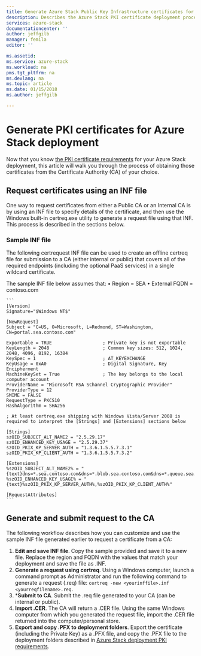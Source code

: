 ```yaml
---
title: Generate Azure Stack Public Key Infrastructure certificates for Azure Stack integrated systems deployment | Microsoft Docs
description: Describes the Azure Stack PKI certificate deployment processfor Azure Stack integrated systems.
services: azure-stack
documentationcenter: ''
author: jeffgilb
manager: femila
editor: ''

ms.assetid: 
ms.service: azure-stack
ms.workload: na
pms.tgt_pltfrm: na
ms.devlang: na
ms.topic: article
ms.date: 01/15/2018
ms.author: jeffgilb

---
```

# Generate PKI certificates for Azure Stack deployment
Now that you know [the PKI certificate requirements](azure-stack-pki-certs.md) for your Azure Stack deployment, this article will walk you through the process of obtaining those certificates from the Certificate Authority (CA) of your choice. 

## Request certificates using an INF file
One way to request certificates from either a Public CA or an Internal CA is by using an INF file to specify details of the certificate, and then use the Windows built-in certreq.exe utility to generate a request file using that INF. This process is described in the sections below. 

### Sample INF file 
The following certrequest INF file can be used to create an offline certreq file for submission to a CA (either internal or public) that covers all of the required endpoints (including the optional PaaS services) in a single wildcard certificate. 

The sample INF file below assumes that: 
•	Region = SEA 
•	External FQDN = contoso.com 

    ```
    [Version] 
    Signature="$Windows NT$"

    [NewRequest] 
    Subject = "C=US, O=Microsoft, L=Redmond, ST=Washington, CN=portal.sea.contoso.com"

    Exportable = TRUE                   ; Private key is not exportable 
    KeyLength = 2048                    ; Common key sizes: 512, 1024, 2048, 4096, 8192, 16384 
    KeySpec = 1                         ; AT_KEYEXCHANGE 
    KeyUsage = 0xA0                     ; Digital Signature, Key Encipherment 
    MachineKeySet = True                ; The key belongs to the local computer account 
    ProviderName = "Microsoft RSA SChannel Cryptographic Provider" 
    ProviderType = 12 
    SMIME = FALSE 
    RequestType = PKCS10
    HashAlgorithm = SHA256

    ; At least certreq.exe shipping with Windows Vista/Server 2008 is required to interpret the [Strings] and [Extensions] sections below

    [Strings] 
    szOID_SUBJECT_ALT_NAME2 = "2.5.29.17" 
    szOID_ENHANCED_KEY_USAGE = "2.5.29.37" 
    szOID_PKIX_KP_SERVER_AUTH = "1.3.6.1.5.5.7.3.1" 
    szOID_PKIX_KP_CLIENT_AUTH = "1.3.6.1.5.5.7.3.2"

    [Extensions] 
    %szOID_SUBJECT_ALT_NAME2% = "{text}dns=*.sea.contoso.com&dns=*.blob.sea.contoso.com&dns=*.queue.sea.contoso.com&dns=*.table.sea.contoso.com&dns=*.vault.sea.contoso.com&dns=*.adminvault.sea.contoso.com&dns=*.dbadapter.sea.contoso.com&dns=*.appservice.sea.contoso.com&dns=*.scm.appservice.sea.contoso.com&dns=api.appservice.sea.contoso.com&dns=ftp.appservice.sea.contoso.com&dns=sso.appservice.sea.contoso.com&dns=adminportal.sea.contoso.com&dns=management.sea.contoso.com&dns=adminmanagement.sea.contoso.com" 
    %szOID_ENHANCED_KEY_USAGE% = "{text}%szOID_PKIX_KP_SERVER_AUTH%,%szOID_PKIX_KP_CLIENT_AUTH%"

    [RequestAttributes]
    ```

## Generate and submit request to the CA
The following workflow describes how you can customize and use the sample INF file generated earlier to request a certificate from a CA:

1. **Edit and save INF file**. Copy the sample provided and save it to a new file. Replace the region and FQDN with the values that match your deployment and save the file as .INF.
2. **Generate a request using certreq**. Using a Windows computer, launch a command prompt as Administrator and run the following command to generate a request (.req) file: ```certreq -new <yourinffile>.inf <yourreqfilename>.req```.
3. ***Submit to CA**. Submit the .req file generated to your CA (can be internal or public).
4. **Import .CER**. The CA will return a .CER file. Using the same Windows computer from which you generated the request file, import the .CER file returned into the computer/personal store. 
5. **Export and copy .PFX to deployment folders**. Export the certificate (including the Private Key) as a .PFX file, and copy the .PFX file to the deployment folders described in [Azure Stack deployment PKI requirements](azure-stack-pki-certs.md).

